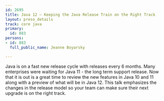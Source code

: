 ```yaml
---
id: 2695
title: Java 12 – Keeping the Java Release Train on the Right Track
layout: preso_details
track: core java
primary:
  id: 883
persons:
- id: 883
  full_public_name: Jeanne Boyarsky

---
```

Java is on a fast new release cycle with releases every 6 months. Many enterprises were waiting for Java 11 - the long term support release. Now that it is out is a great time to review the new features in Java 10 and 11 along with a preview of what will be in Java 12. This talk emphasizes the changes in the release model so your team can make sure their next upgrade is on the right track.